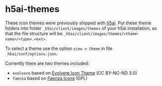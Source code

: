 # h5ai-themes

These icon themes were previously shipped with [h5ai][h5ai]. Put these theme
folders into folder `_h5ai/client/images/themes` of your h5ai installation, so that
the file structure will be `_h5ai/client/images/themes/<theme-name>/<type>.<ext>`.

To select a theme use the option `view > theme` in file `_h5ai/conf/options.json`.

Currently there are two themes included:

* `evolvere` based on [Evolvere&nbsp;Icon&nbsp;Theme][evolvere]&nbsp;(CC BY-NC-ND 3.0)
* `faenza` based on [Faenza&nbsp;Icons][faenza]&nbsp;(GPL)

[h5ai]: http://larsjung.de/h5ai/ (a modern HTTP web server index for Apache httpd, lighttpd, nginx and Cherokee)
[evolvere]: http://franksouza183.deviantart.com/art/Evolvere-Icon-theme-440718295
[faenza]: http://tiheum.deviantart.com/art/Faenza-Icons-173323228
